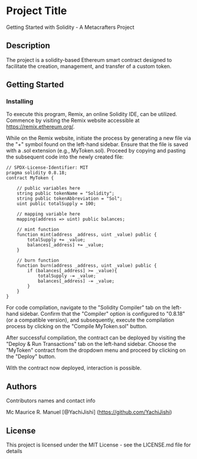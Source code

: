 # Project Title

Getting Started with Solidity - A Metacrafters Project

## Description

The project is a solidity-based Ethereum smart contract designed to facilitate the creation, management, and transfer of a custom token.

## Getting Started
### Installing
To execute this program, Remix, an online Solidity IDE, can be utilized. Commence by visiting the Remix website accessible at https://remix.ethereum.org/.

While on the Remix website, initiate the process by generating a new file via the "+" symbol found on the left-hand sidebar. Ensure that the file is saved with a .sol extension (e.g., MyToken.sol). Proceed by copying and pasting the subsequent code into the newly created file:

```solidity
// SPDX-License-Identifier: MIT
pragma solidity 0.8.18;
contract MyToken {

    // public variables here
    string public tokenName = "Solidity";
    string public tokenAbbreviation = "Sol";
    uint public totalSupply = 100;

    // mapping variable here
    mapping(address => uint) public balances;

    // mint function
    function mint(address _address, uint _value) public {
        totalSupply += _value;
        balances[_address] += _value;
    }

    // burn function
    function burn(address _address, uint _value) public {
        if (balances[_address] >= _value){
            totalSupply -= _value;
            balances[_address] -= _value;
        }
    }
}

```

For code compilation, navigate to the "Solidity Compiler" tab on the left-hand sidebar. Confirm that the "Compiler" option is configured to "0.8.18" (or a compatible version), and subsequently, execute the compilation process by clicking on the "Compile MyToken.sol" button.

After successful compilation, the contract can be deployed by visiting the "Deploy & Run Transactions" tab on the left-hand sidebar. Choose the "MyToken" contract from the dropdown menu and proceed by clicking on the "Deploy" button.

With the contract now deployed, interaction is possible.

## Authors

Contributors names and contact info

Mc Maurice R. Manuel 
[@YachiJishi] (https://github.com/YachiJishi)

## License

This project is licensed under the MIT License - see the LICENSE.md file for details
